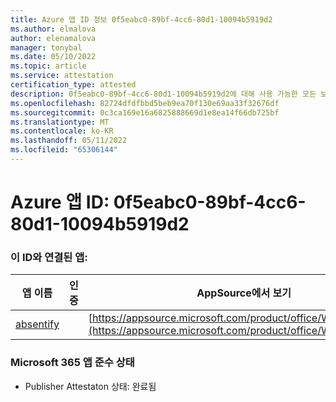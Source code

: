 ```yaml
---
title: Azure 앱 ID 정보 0f5eabc0-89bf-4cc6-80d1-10094b5919d2
ms.author: elmalova
author: elenamalova
manager: tonybal
ms.date: 05/10/2022
ms.topic: article
ms.service: attestation
certification_type: attested
description: 0f5eabc0-89bf-4cc6-80d1-10094b5919d2에 대해 사용 가능한 모든 보안 및 규정 준수 정보입니다.
ms.openlocfilehash: 82724dfdfbbd5beb9ea70f130e69aa33f32676df
ms.sourcegitcommit: 0c3ca169e16a6825888669d1e8ea14f66db725bf
ms.translationtype: MT
ms.contentlocale: ko-KR
ms.lasthandoff: 05/11/2022
ms.locfileid: "65306144"
---
```

# <a name="azure-app-id-0f5eabc0-89bf-4cc6-80d1-10094b5919d2"></a>Azure 앱 ID: 0f5eabc0-89bf-4cc6-80d1-10094b5919d2


### <a name="apps-associated-with-this-id"></a>이 ID와 연결된 앱:
| **앱 이름** | **인증** | **AppSource에서 보기** |
|--------------|---------------|-----------------------|
| [absentify](../forward/WA200003833.md) |  | [https://appsource.microsoft.com/product/office/WA200003833](https://appsource.microsoft.com/product/office/WA200003833) |

### <a name="microsoft-365-app-compliance-status"></a>Microsoft 365 앱 준수 상태
- Publisher Attestaton 상태: 완료됨
